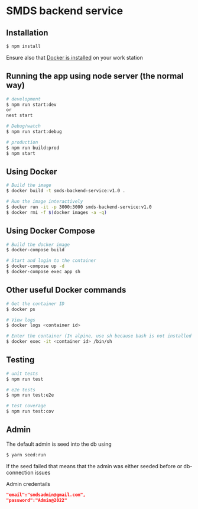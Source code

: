 # SMDS backend service

## Installation

```bash
$ npm install
```

Ensure also that [Docker is installed](https://docs.docker.com/engine/install) on your work station

## Running the app using node server (the normal way)

```bash
# development
$ npm run start:dev
or
nest start

# Debug/watch
$ npm run start:debug

# production
$ npm run build:prod
$ npm start
```

## Using Docker

```sh
# Build the image
$ docker build -t smds-backend-service:v1.0 .

# Run the image interactively
$ docker run -it -p 3000:3000 smds-backend-service:v1.0
$ docker rmi -f $(docker images -a -q)
```

## Using Docker Compose

```sh
# Build the docker image
$ docker-compose build

# Start and login to the container
$ docker-compose up -d
$ docker-compose exec app sh
```

## Other useful Docker commands

```sh
# Get the container ID
$ docker ps

# View logs
$ docker logs <container id>

# Enter the container (In alpine, use sh because bash is not installed by default)
$ docker exec -it <container id> /bin/sh
```

## Testing

```bash
# unit tests
$ npm run test

# e2e tests
$ npm run test:e2e

# test coverage
$ npm run test:cov
```

## Admin

The default admin is seed into the db using 
```sh
$ yarn seed:run
```
If the seed failed that means that the admin was either seeded before or db-connection issues

Admin credentails

```json
"email":"smdsadmin@gmail.com",
"password":"Admin@2022"
```
